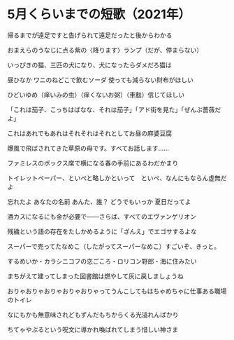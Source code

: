 # 5月くらいまでの短歌（2021年）

帰るまでが遠足ですと告げられて遠足だったと後からわかる

おまえらのうなじに点る紫の〈降ります〉ランプ（だが、停まらない）

いっぴきの猫、三匹の犬になり、犬になったらダメだろ猫は

昼ひなか ワニのねどこで飲むソーダ 使っても減らない財布がほしい

ひどいゆめ（痒いみの虫）（痒くないお粥）（車麩）信じてほしい

「これは茄子、こっちはばなな、それは茄子」「アド街を見た」「ぜんぶ薔薇だよ」

これはあれでもあれはそれそれはそれとしてお昼の麻婆豆腐

爆風で飛ばされてきた草原の母です。すべてお話します……

ファミレスのボックス席で横になる春の手前にあるわだかまり

トイレットペーパー、といぺと略しかといって　といぺ、なんにもならん虚無だよ

忘れたよ あなたの名前 あんた、誰？ どうでもいっか 夏日だってよ

酒カスになるにも金が必要で――さらば、すべてのエヴァンゲリオン

残穢という語の存在をたしかめるように「ざんえ」でエゴサするよな

スーパーで売ってたなめこ（したがってスーパーなめこ）すごいぞ、きっと。

するめいか・カラシニコフの恋ごころ・ロリコン野郎・海に住みたい

まちがえて建ってしまった図書館は燃やして灰に戻しましょうね

おりゃおりゃおりゃおりゃおりゃってうんこしてもはちゃめちゃに仕事ある職場のトイレ

なにもかも無意味されどもずんだもちからくる光溢れんばかり

ちてゃやぶるという呪文に導かれ喚ばれてしまう惜しい神さま

